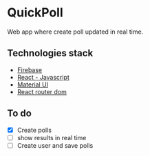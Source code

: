 # QuickPoll

Web app where create poll updated in real time.

## Technologies stack

- [Firebase](https://firebase.google.com/)
- [React - Javascript](https://react.dev/)
- [Material UI](https://mui.com/material-ui/)
- [React router dom](https://reactrouter.com/en/main)

## To do

- [x] Create polls
- [ ] show results in real time
- [ ] Create user and save polls
